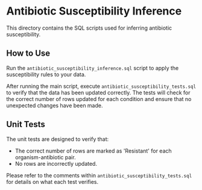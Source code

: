 # Antibiotic Susceptibility Inference

This directory contains the SQL scripts used for inferring antibiotic susceptibility.

## How to Use

Run the `antibiotic_susceptibility_inference.sql` script to apply the susceptibility rules to your data.

After running the main script, execute `antibiotic_susceptibility_tests.sql` to verify that the data has been updated correctly. The tests will check for the correct number of rows updated for each condition and ensure that no unexpected changes have been made.

## Unit Tests

The unit tests are designed to verify that:
- The correct number of rows are marked as 'Resistant' for each organism-antibiotic pair.
- No rows are incorrectly updated.


Please refer to the comments within `antibiotic_susceptibility_tests.sql` for details on what each test verifies.
